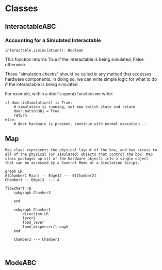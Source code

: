 # Classes

## InteractableABC

### Accounting for a Simulated Interactable

    interactable.isSimulation(): Boolean

This function returns True if the interactable is being simulated, False otherwise.

These "simulation checks" should be called in any method that accesses hardware components. In doing so, we can write simple logic for what to do if the interactable is being simulated.

For example, within a door's open() function we write:

    if door.isSimulation() is True: 
        # simulation is running, set new switch state and return 
        door.buttonObj = True 
        return 
    else: 
        # door hardware is present, continue with normal execution...

## Map

    Map class represents the physical layout of the box, and has access to all of the physical (or simulated) objects that control the box. Map class packages up all of the hardware objects into a single object that can be accessed by a Control Mode or a Simulation Script. 

```mermaid
graph LR
A[Chamber1 Main] -- Edge12 --- B[Chamber2]
Chamber3 -- Edge13  --- A
```

```mermaid 
flowchart TB
    subgraph Chamber3
        
    end

    subgraph Chamber1 
        direction LR
        lever1
        food_lever 
        food_dispenser/trough
    end 

    Chamber2 --> Chamber1



```

## ModeABC

